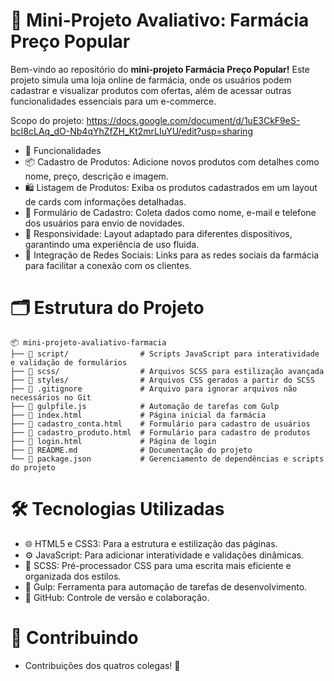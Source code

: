 # 🛒 Mini-Projeto Avaliativo: Farmácia Preço Popular

Bem-vindo ao repositório do **mini-projeto Farmácia Preço Popular!** Este projeto simula uma loja online de farmácia, onde os usuários podem cadastrar e visualizar produtos com ofertas, além de acessar outras funcionalidades essenciais para um e-commerce.

Scopo do projeto: https://docs.google.com/document/d/1uE3CkF9eS-bcI8cLAq_dO-Nb4qYhZfZH_Kt2mrLIuYU/edit?usp=sharing

- 🚀 Funcionalidades
- 📦 Cadastro de Produtos: Adicione novos produtos com detalhes como nome, preço, descrição e imagem.
- 🛍️ Listagem de Produtos: Exiba os produtos cadastrados em um layout de cards com informações detalhadas.
- 📝 Formulário de Cadastro: Coleta dados como nome, e-mail e telefone dos usuários para envio de novidades.
- 📱 Responsividade: Layout adaptado para diferentes dispositivos, garantindo uma experiência de uso fluida.
- 🔗 Integração de Redes Sociais: Links para as redes sociais da farmácia para facilitar a conexão com os clientes.

# 🗂️ Estrutura do Projeto
```
📦 mini-projeto-avaliativo-farmacia
├── 📁 script/                # Scripts JavaScript para interatividade e validação de formulários
├── 📁 scss/                  # Arquivos SCSS para estilização avançada
├── 📁 styles/                # Arquivos CSS gerados a partir do SCSS
├── 📄 .gitignore             # Arquivo para ignorar arquivos não necessários no Git
├── 📄 gulpfile.js            # Automação de tarefas com Gulp
├── 📄 index.html             # Página inicial da farmácia
├── 📄 cadastro_conta.html    # Formulário para cadastro de usuários
├── 📄 cadastro_produto.html  # Formulário para cadastro de produtos
├── 📄 login.html             # Página de login
├── 📄 README.md              # Documentação do projeto
└── 📄 package.json           # Gerenciamento de dependências e scripts do projeto
```

# 🛠️ Tecnologias Utilizadas
- 🌐 HTML5 e CSS3: Para a estrutura e estilização das páginas.
- ⚙️ JavaScript: Para adicionar interatividade e validações dinâmicas.
- 🎨 SCSS: Pré-processador CSS para uma escrita mais eficiente e organizada dos estilos.
- 🔧 Gulp: Ferramenta para automação de tarefas de desenvolvimento.
- 🔄 GitHub: Controle de versão e colaboração.

# 👥 Contribuindo
- Contribuições dos quatros colegas! 🎉 
